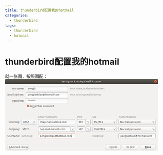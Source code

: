 ```yaml
---
title: thunderbird配置我的hotmail
categories:
  - thunderbird
tags:
  - thunderbird
  - hotmail
---
```

# thunderbird配置我的hotmail
就一张图，按照图配：
![](/public/img/2020-09-14-1.png)



